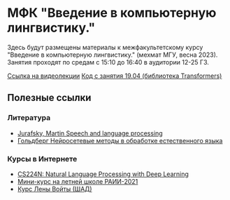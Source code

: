 # МФК "Введение в компьютерную лингвистику."
 
Здесь будут размещены материалы к межфакультетскому курсу "Введение в компьютерную лингвистику." (мехмат МГУ, весна 2023). 
Занятия проходят по средам с 15:10 до 16:40 в аудитории 12-25 ГЗ.

[Ссылка на видеолекции](https://disk.yandex.ru/d/cATyTlA8-AKQcQ)
[Код с занятия 19.04 (библиотека Transformers)](https://colab.research.google.com/drive/1ogRsLYXfDQioJrOZijNJ7l0RQ1Zg_KgB)
## Полезные ссылки

### Литература

* [Jurafsky, Martin Speech and language processing](https://web.stanford.edu/~jurafsky/slp3/)
* [Гольдберг Нейросетевые методы в обработке естественного языка](http://lab314.brsu.by/kmp-lite/kmp2/2019/sum/NLP-BOOK/Goldberg_Neyrosetevye-metody-v-obrabotke-estestvennogo-yazyka.633658.pdf)

### Курсы в Интернете

* [CS224N: Natural Language Processing with Deep Learning](https://web.stanford.edu/class/cs224n/)
* [Мини-курс на летней школе РАИИ-2021](https://github.com/deeppavlov/raai_summer_school_nlp_2021)
* [Курс Лены Войты (ШАД)](https://lena-voita.github.io/nlp_course.html)
